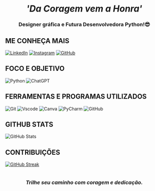 # <h1 align="center">*'Da Coragem vem a Honra'*</h1>
<h3 align="center">Designer gráfica e Futura Desenvolvedora Python!😎</h3>

## ME CONHEÇA MAIS

[![LinkedIn](https://img.shields.io/badge/LinkedIn-0077B5?style=for-the-badge&logo=linkedin&logoColor=white)](https://www.linkedin.com/in/jennsaantiago/)
[![Instagram](https://img.shields.io/badge/-Instagram-%23E4405F?style=for-the-badge&logo=instagram&logoColor=white)](https://www.instagram.com/jennsaantiago/)
[![GitHub](https://img.shields.io/badge/GitHub-100000?style=for-the-badge&logo=github&logoColor=white)](https://github.com/Jennsaantiago)

## FOCO E OBJETIVO

![Python](https://img.shields.io/badge/python-3670A0?style=for-the-badge&logo=python&logoColor=ffdd54)
![ChatGPT](https://img.shields.io/badge/chatGPT-74aa9c?style=for-the-badge&logo=openai&logoColor=white)

## FERRAMENTAS E PROGRAMAS UTILIZADOS

![Git](https://img.shields.io/badge/GIT-E44C30?style=for-the-badge&logo=git&logoColor=white)
![Vscode](https://img.shields.io/badge/Vscode-007ACC?style=for-the-badge&logo=visual-studio-code&logoColor=white)
![Canva](https://img.shields.io/badge/Canva-%2300C4CC.svg?style=for-the-badge&logo=Canva&logoColor=white)
![PyCharm](https://img.shields.io/badge/pycharm-143?style=for-the-badge&logo=pycharm&logoColor=black&color=black&labelColor=green)
![GitHub](https://img.shields.io/badge/github-%23121011.svg?style=for-the-badge&logo=github&logoColor=white)

## GITHUB STATS

![GitHub Stats](https://github-readme-stats.vercel.app/api?username=Jennsaantiago&show_icons=true&hide=contribs,prs&cache_seconds=86400&theme=midnight-purple&hide_title=true)

## CONTRIBUIÇÕES

[![GitHub Streak](https://streak-stats.demolab.com/?user=Jennsaantiago&theme=midnight-purple&background=000&border=30A3DC&dates=FFF)](https://git.io/streak-stats)




# <h3 align="center">*Trilhe seu caminho com coragem e dedicação.*</h3>
